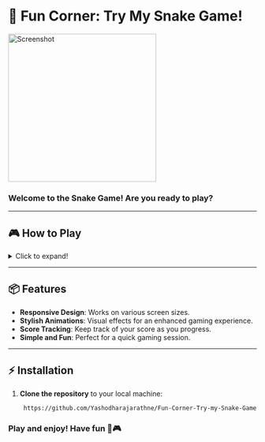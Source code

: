 # 🐍 Fun Corner: Try My Snake Game!

<!-- Banner Image with Resizing -->
<img src="https://github.com/user-attachments/assets/9f392bc5-e76d-4075-99f1-62fb1f8d2e13" alt="Screenshot" width="300" />




### Welcome to the Snake Game! Are you ready to play?
---

## 🎮 How to Play

<details>
  <summary>Click to expand!</summary>

- Use the **arrow keys** on your keyboard to control the direction of the snake.
- Your goal is to eat the red food squares to grow your snake and increase your score.
- The game ends if the snake runs into the walls or collides with itself.
  
</details>

---

## 📦 Features

- **Responsive Design**: Works on various screen sizes.
- **Stylish Animations**: Visual effects for an enhanced gaming experience.
- **Score Tracking**: Keep track of your score as you progress.
- **Simple and Fun**: Perfect for a quick gaming session.

---

## ⚡ Installation

1. **Clone the repository** to your local machine:
   ```bash
    https://github.com/Yashodharajarathne/Fun-Corner-Try-my-Snake-Game-.git

### Play and enjoy! Have fun 🐍🎮

